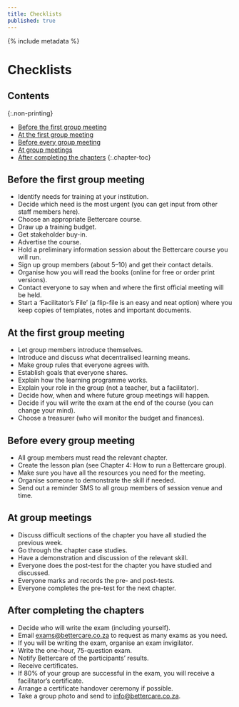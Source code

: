 ```yaml
---
title: Checklists
published: true
---
```


{% include metadata %}

# Checklists

## Contents
{:.non-printing}

*   [Before the first group meeting](#before-the-first-group-meeting)
*   [At the first group meeting](#at-the-first-group-meeting)
*   [Before every group meeting](#before-every-group-meeting)
*   [At group meetings](#at-group-meetings)
*   [After completing the chapters](#after-completing-the-chapters)
{:.chapter-toc}

## Before the first group meeting

* Identify needs for training at your institution. 
* Decide which need is the most urgent (you can get input from other staff members here). 
* Choose an appropriate Bettercare course. 
* Draw up a training budget. 
* Get stakeholder buy-in. 
* Advertise the course. 
* Hold a preliminary information session about the Bettercare course you will run. 
* Sign up group members (about 5–10) and get their contact details. 
* Organise how you will read the books (online for free or order print versions). 
* Contact everyone to say when and where the first official meeting will be held. 
* Start a ‘Facilitator’s File’ (a flip-file is an easy and neat option) where you keep copies of templates, notes and important documents. 

## At the first group meeting

* Let group members introduce themselves. 
* Introduce and discuss what decentralised learning means. 
* Make group rules that everyone agrees with. 
* Establish goals that everyone shares. 
* Explain how the learning programme works. 
* Explain your role in the group (not a teacher, but a facilitator). 
* Decide how, when and where future group meetings will happen. 
* Decide if you will write the exam at the end of the course (you can change your mind). 
* Choose a treasurer (who will monitor the budget and finances). 

## Before every group meeting

* All group members must read the relevant chapter. 
* Create the lesson plan (see Chapter 4: How to run a Bettercare group). 
* Make sure you have all the resources you need for the meeting. 
* Organise someone to demonstrate the skill if needed. 
* Send out a reminder SMS to all group members of session venue and time. 

## At group meetings

* Discuss difficult sections of the chapter you have all studied the previous week. 
* Go through the chapter case studies. 
* Have a demonstration and discussion of the relevant skill. 
* Everyone does the post-test for the chapter you have studied and discussed. 
* Everyone marks and records the pre- and post-tests. 
* Everyone completes the pre-test for the next chapter. 

## After completing the chapters

* Decide who will write the exam (including yourself). 
* Email exams@bettercare.co.za to request as many exams as you need. 
* If you will be writing the exam, organise an exam invigilator. 
* Write the one-hour, 75-question exam. 
* Notify Bettercare of the participants’ results. 
* Receive certificates. 
* If 80% of your group are successful in the exam, you will receive a facilitator’s certificate. 
* Arrange a certificate handover ceremony if possible. 
* Take a group photo and send to info@bettercare.co.za. 